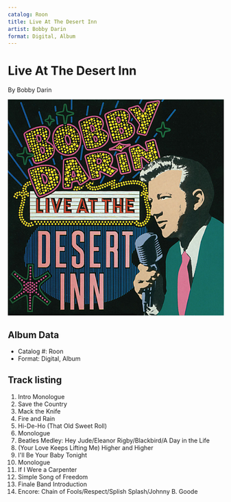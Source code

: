 ```yaml
---
catalog: Roon
title: Live At The Desert Inn
artist: Bobby Darin
format: Digital, Album
---
```


# Live At The Desert Inn

By Bobby Darin

![](../../assets/albumcovers/Bobby_Darin-Live_At_The_Desert_Inn.png)

## Album Data

- Catalog #: Roon
- Format: Digital, Album


## Track listing


1. Intro Monologue
2. Save the Country
3. Mack the Knife
4. Fire and Rain
5. Hi-De-Ho (That Old Sweet Roll)
6. Monologue
7. Beatles Medley: Hey Jude/Eleanor Rigby/Blackbird/A Day in the Life
8. (Your Love Keeps Lifting Me) Higher and Higher
9. I'll Be Your Baby Tonight
10. Monologue
11. If I Were a Carpenter
12. Simple Song of Freedom
13. Finale Band Introduction
14. Encore: Chain of Fools/Respect/Splish Splash/Johnny B. Goode

